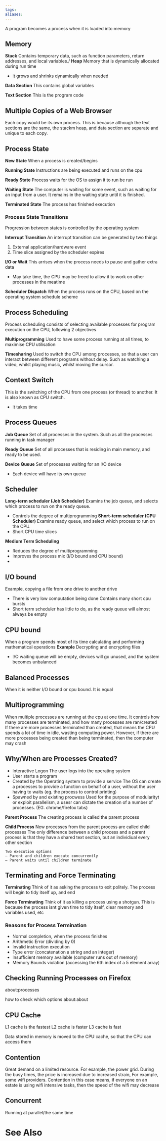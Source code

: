 ```yaml
---
tags: 
aliases:
---
```

A program becomes a process when it is loaded into memory

## Memory
**Stack**
Contains temporary data, such as function parameters, return addresses, and local variables./
**Heap**
Memory that is dynamically allocated during run time
- It grows and shrinks dynamically when needed

**Data Section**
This contains global variables

**Text Section**
This is the program code

## Multiple Copies of a Web Browser
Each copy would be its own process.
This is because although the text sections are the same, the stackm heap, and data section are separate and unique to each copy.


## Process State
**New State**
When a process is created/begins

**Running State**
Instructions are being executed and runs on the cpu

**Ready State**
Process waits for the OS to assign it to run be run

**Waiting State**
The computer is waiting for some event, such as waiting for an input from a user. It remains in the waiting state until it is finished.

**Terminated State**
The process has finished execution

### Process State Transitions
Progression between states is controlled by the operating system

**Interrupt Transition**
An interrupt transition can be generated by two things
1. External application/hardware event
2. Time slice assigned by the scheduler expires

**I/O or Wait**
This arrises when the process needs to pause and gather extra data
- May take time, the CPU may be freed to allow it to work on other processes in the meatime

**Scheduler Dispatch**
When the process runs on the CPU, based on the operating system schedule scheme

## Process Scheduling
Process scheduling consists of selecting available processes for program execution on the CPU, following 2 objectives

**Multiprogramming**
Used to have some process running at all times, to maximise CPU utilisation

**Timesharing**
Used to switch the CPU among processes, so that a user can interact between different programs without delay.
Such as watching a video, whilst playing music, whilst moving the cursor.

## Context Switch
This is the switching of the CPU from one process (or thread) to another. It is also known as CPU switch.
- It takes time

## Process Queues
**Job Queue**
Set of all processes in the system. Such as all the processes running in task manager

**Ready Queue**
Set of all processes that is residing in main memory, and ready to be used.

**Device Queue**
Set of processes waiting for an I/O device
- Each device will have its own queue

## Scheduler
**Long-term scheduler (Job Scheduler)**
Examins the job queue, and selects which process to run on the ready queue.
- Controls the degree of multiprogramming
**Short-term scheduler (CPU Scheduler)**
Examins ready queue, and select which process to run on the CPU.
- Short CPU time slices

**Medium Term Scheduling**
- Reduces the degree of multiprogramming
- Improves the process mix (I/O bound and CPU bound)
- 

## I/O bound
Example, copying a file from one drive to another drive
- There is very low computation being done
Contains many short cpu bursts
- Short term scheduler has little to do, as the ready queue will almost always be empty

## CPU bound
When a program spends most of its time calculating and performing mathematical operations
**Example**
Decrypting and encrypting files

- I/O waiting queue will be empty, devices will go unused, and the system becomes unbalanced

## Balanced Processes
When it is neither I/O bound or cpu bound. It is equal

## Multiprogramming
When multiple processes are running at the cpu at one time. It controls how many processes are terminated, and how many processes are ran/created
If there are more processes terminated than created, that means the CPU spends a lot of time in idle, wasting computing power.
However, if there are more processes being created than being terminated, then the computer may crash

## Why/When are Processes Created?
- Interactive Logon
  The user logs into the operating system
- User starts a program
- Created by the Operating system to provide a service
  The OS can create a processes to provide a function on behalf of a user, without the user having to waits (eg. the process to control printing)
- Spawned by and existing procwess
  Used for the purpose of modularityt or exploit parallelism, a usesr can dictate the creation of a number of processes. (EG. chrome/firefox tabs)

**Parent Process**
The creating process is called the parent process

**Child Process**
New processes from the parent process are called child processes
The only difference between a child process and a parent process is that they have a shared text section, but an individiual every other section

```
Two execution options  
– Parent and children execute concurrently  
– Parent waits until children terminate
```

## Terminating and Force Terminating
**Terminating**
Think of it as asking the process to exit politely. The process will begin to tidy itself up, and end

**Force Terminating**
Think of it as killing a process using a shotgun. This is because the process isnt given time to tidy itself, clear memory and variables used, etc

### Reasons for Process Termination
- Normal completion, when the process finishes
- Arithmetic Error (dividing by 0)
- Invalid instruction execution
- Type error (concatenation a string and an integer)
- Insufficient memory available (computer runs out of memory)
- Memory Bounds violation (accessing the 6th index of a 5 element array)
## Checking Running Processes on Firefox
about:processes

how to check which options
about:about

## CPU Cache
L1 cache is the fastest
L2 cache is faster
L3 cache is fast

Data stored in memory is moved to the CPU cache, so that the CPU can access them

## Contention
Great demand on a limited resource.
For example, the power grid. During the busy times, the price is increased due to increased strain,
For example, some wifi providers. Contention in this case means, if everyone on an estate is using wifi intensive tasks, then the speed of the wifi may decrease

## Concurrent
Running at parallel/the same time



# See Also

